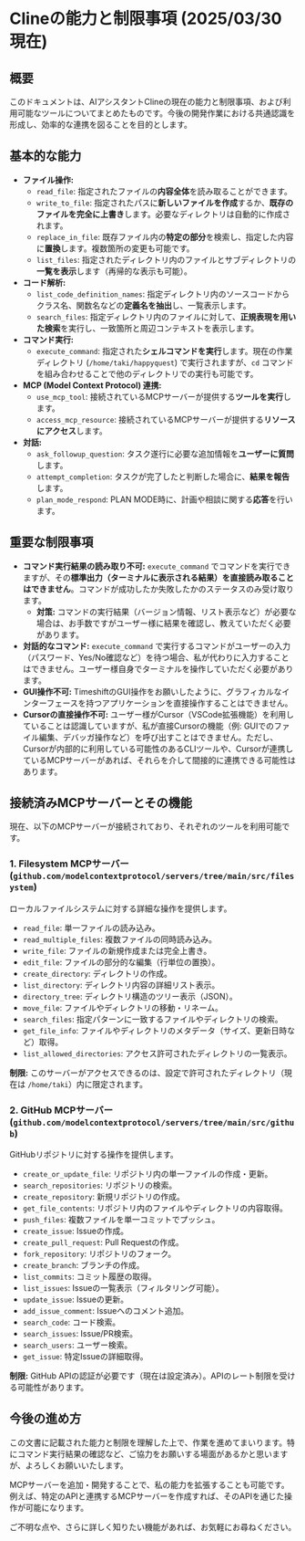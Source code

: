 # Clineの能力と制限事項 (2025/03/30現在)

## 概要

このドキュメントは、AIアシスタントClineの現在の能力と制限事項、および利用可能なツールについてまとめたものです。今後の開発作業における共通認識を形成し、効率的な連携を図ることを目的とします。

## 基本的な能力

*   **ファイル操作:**
    *   `read_file`: 指定されたファイルの**内容全体**を読み取ることができます。
    *   `write_to_file`: 指定されたパスに**新しいファイルを作成**するか、**既存のファイルを完全に上書き**します。必要なディレクトリは自動的に作成されます。
    *   `replace_in_file`: 既存ファイル内の**特定の部分**を検索し、指定した内容に**置換**します。複数箇所の変更も可能です。
    *   `list_files`: 指定されたディレクトリ内のファイルとサブディレクトリの**一覧を表示**します（再帰的な表示も可能）。
*   **コード解析:**
    *   `list_code_definition_names`: 指定ディレクトリ内のソースコードからクラス名、関数名などの**定義名を抽出**し、一覧表示します。
    *   `search_files`: 指定ディレクトリ内のファイルに対して、**正規表現を用いた検索**を実行し、一致箇所と周辺コンテキストを表示します。
*   **コマンド実行:**
    *   `execute_command`: 指定された**シェルコマンドを実行**します。現在の作業ディレクトリ (`/home/taki/happyquest`) で実行されますが、`cd` コマンドを組み合わせることで他のディレクトリでの実行も可能です。
*   **MCP (Model Context Protocol) 連携:**
    *   `use_mcp_tool`: 接続されているMCPサーバーが提供する**ツールを実行**します。
    *   `access_mcp_resource`: 接続されているMCPサーバーが提供する**リソースにアクセス**します。
*   **対話:**
    *   `ask_followup_question`: タスク遂行に必要な追加情報を**ユーザーに質問**します。
    *   `attempt_completion`: タスクが完了したと判断した場合に、**結果を報告**します。
    *   `plan_mode_respond`: PLAN MODE時に、計画や相談に関する**応答**を行います。

## 重要な制限事項

*   **コマンド実行結果の読み取り不可:** `execute_command` でコマンドを実行できますが、その**標準出力（ターミナルに表示される結果）を直接読み取ることはできません**。コマンドが成功したか失敗したかのステータスのみ受け取ります。
    *   **対策:** コマンドの実行結果（バージョン情報、リスト表示など）が必要な場合は、お手数ですがユーザー様に結果を確認し、教えていただく必要があります。
*   **対話的なコマンド:** `execute_command` で実行するコマンドがユーザーの入力（パスワード、Yes/No確認など）を待つ場合、私が代わりに入力することはできません。ユーザー様自身でターミナルを操作していただく必要があります。
*   **GUI操作不可:** TimeshiftのGUI操作をお願いしたように、グラフィカルなインターフェースを持つアプリケーションを直接操作することはできません。
*   **Cursorの直接操作不可:** ユーザー様がCursor（VSCode拡張機能）を利用していることは認識していますが、私が直接Cursorの機能（例: GUIでのファイル編集、デバッガ操作など）を呼び出すことはできません。ただし、Cursorが内部的に利用している可能性のあるCLIツールや、Cursorが連携しているMCPサーバーがあれば、それらを介して間接的に連携できる可能性はあります。

## 接続済みMCPサーバーとその機能

現在、以下のMCPサーバーが接続されており、それぞれのツールを利用可能です。

### 1. Filesystem MCPサーバー (`github.com/modelcontextprotocol/servers/tree/main/src/filesystem`)

ローカルファイルシステムに対する詳細な操作を提供します。

*   `read_file`: 単一ファイルの読み込み。
*   `read_multiple_files`: 複数ファイルの同時読み込み。
*   `write_file`: ファイルの新規作成または完全上書き。
*   `edit_file`: ファイルの部分的な編集（行単位の置換）。
*   `create_directory`: ディレクトリの作成。
*   `list_directory`: ディレクトリ内容の詳細リスト表示。
*   `directory_tree`: ディレクトリ構造のツリー表示（JSON）。
*   `move_file`: ファイルやディレクトリの移動・リネーム。
*   `search_files`: 指定パターンに一致するファイルやディレクトリの検索。
*   `get_file_info`: ファイルやディレクトリのメタデータ（サイズ、更新日時など）取得。
*   `list_allowed_directories`: アクセス許可されたディレクトリの一覧表示。

**制限:** このサーバーがアクセスできるのは、設定で許可されたディレクトリ（現在は `/home/taki`）内に限定されます。

### 2. GitHub MCPサーバー (`github.com/modelcontextprotocol/servers/tree/main/src/github`)

GitHubリポジトリに対する操作を提供します。

*   `create_or_update_file`: リポジトリ内の単一ファイルの作成・更新。
*   `search_repositories`: リポジトリの検索。
*   `create_repository`: 新規リポジトリの作成。
*   `get_file_contents`: リポジトリ内のファイルやディレクトリの内容取得。
*   `push_files`: 複数ファイルを単一コミットでプッシュ。
*   `create_issue`: Issueの作成。
*   `create_pull_request`: Pull Requestの作成。
*   `fork_repository`: リポジトリのフォーク。
*   `create_branch`: ブランチの作成。
*   `list_commits`: コミット履歴の取得。
*   `list_issues`: Issueの一覧表示（フィルタリング可能）。
*   `update_issue`: Issueの更新。
*   `add_issue_comment`: Issueへのコメント追加。
*   `search_code`: コード検索。
*   `search_issues`: Issue/PR検索。
*   `search_users`: ユーザー検索。
*   `get_issue`: 特定Issueの詳細取得。

**制限:** GitHub APIの認証が必要です（現在は設定済み）。APIのレート制限を受ける可能性があります。

## 今後の進め方

この文書に記載された能力と制限を理解した上で、作業を進めてまいります。特にコマンド実行結果の確認など、ご協力をお願いする場面があるかと思いますが、よろしくお願いいたします。

MCPサーバーを追加・開発することで、私の能力を拡張することも可能です。例えば、特定のAPIと連携するMCPサーバーを作成すれば、そのAPIを通じた操作が可能になります。

ご不明な点や、さらに詳しく知りたい機能があれば、お気軽にお尋ねください。
